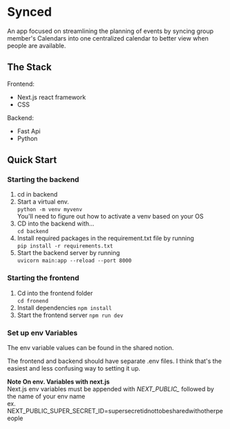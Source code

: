 # Synced

An app focused on streamlining the planning of events by syncing group member's Calendars into one centralized calendar to better view when people are available. 

## The Stack
Frontend:
- Next.js react framework
- CSS

Backend: 
- Fast Api
- Python

## Quick Start

### Starting the backend
1. cd in backend 
2. Start a virtual env. <br>
`python -m venv myvenv` <br>
You'll need to figure out how to activate a venv based on your OS
3. CD into the backend with... <br> `cd backend` 
4. Install required packages in the requirement.txt file by running <br>
`pip install -r requirements.txt`
5. Start the backend server by running <br>
`uvicorn main:app --reload --port 8000`

### Starting the frontend
1. Cd into the frontend folder <br>
`cd fronend`
2. Install dependencies
`npm install`
3. Start the frontend server
`npm run dev`

### Set up env Variables
The env variable values can be found in the shared notion. 

The frontend and backend should have separate .env files. I think that's the easiest and less confusing way to setting it up. 

**Note On env. Variables with next.js** <br>
Next.js env variables must be appended with <em>NEXT_PUBLIC_</em> followed by the name of your env name <br>
ex. NEXT_PUBLIC_SUPER_SECRET_ID=supersecretidnottobesharedwithotherpeeople
